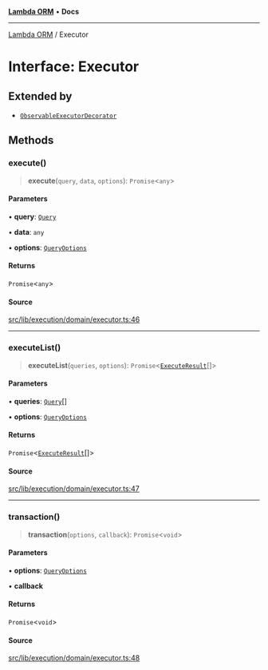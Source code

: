 [**Lambda ORM**](../README.md) • **Docs**

***

[Lambda ORM](../README.md) / Executor

# Interface: Executor

## Extended by

- [`ObservableExecutorDecorator`](ObservableExecutorDecorator.md)

## Methods

### execute()

> **execute**(`query`, `data`, `options`): `Promise`\<`any`\>

#### Parameters

• **query**: [`Query`](../classes/Query.md)

• **data**: `any`

• **options**: [`QueryOptions`](QueryOptions.md)

#### Returns

`Promise`\<`any`\>

#### Source

[src/lib/execution/domain/executor.ts:46](https://github.com/lambda-orm/lambdaorm/blob/cfdea01485e47d6bfb9f5073528259581c5e1563/src/lib/execution/domain/executor.ts#L46)

***

### executeList()

> **executeList**(`queries`, `options`): `Promise`\<[`ExecuteResult`](ExecuteResult.md)[]\>

#### Parameters

• **queries**: [`Query`](../classes/Query.md)[]

• **options**: [`QueryOptions`](QueryOptions.md)

#### Returns

`Promise`\<[`ExecuteResult`](ExecuteResult.md)[]\>

#### Source

[src/lib/execution/domain/executor.ts:47](https://github.com/lambda-orm/lambdaorm/blob/cfdea01485e47d6bfb9f5073528259581c5e1563/src/lib/execution/domain/executor.ts#L47)

***

### transaction()

> **transaction**(`options`, `callback`): `Promise`\<`void`\>

#### Parameters

• **options**: [`QueryOptions`](QueryOptions.md)

• **callback**

#### Returns

`Promise`\<`void`\>

#### Source

[src/lib/execution/domain/executor.ts:48](https://github.com/lambda-orm/lambdaorm/blob/cfdea01485e47d6bfb9f5073528259581c5e1563/src/lib/execution/domain/executor.ts#L48)
